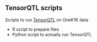 ## TensorQTL scripts

Scripts to run [TensorQTL](https://github.com/broadinstitute/tensorqtl/tree/master/tensorqtl) on OneK1K data

* R script to prepare files
* Python script to actually run TensorQTL 
